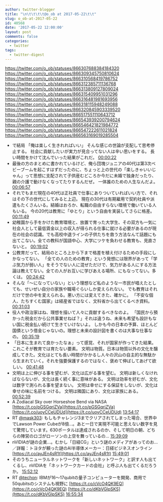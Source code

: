 ```yaml
---
author: twitter-blogger
title: "\n\t\t\t\t@o_ob at 2017-05-22\t\t"
slug: o_ob-at-2017-05-22
id: 40568
date: '2017-05-22 12:00:00'
layout: post
comments: false
categories:
  - twitter
tags:
  - twitter-digest
---
```


https://twitter.com/o_ob/statuses/866307688384184320 https://twitter.com/o_ob/statuses/866309345750810624 https://twitter.com/o_ob/statuses/866310568419786752 https://twitter.com/o_ob/statuses/866312385711136768 https://twitter.com/o_ob/statuses/866313809127809024 https://twitter.com/o_ob/statuses/866315409951031296 https://twitter.com/o_ob/statuses/866316481981693956 https://twitter.com/o_ob/statuses/866318115948249088 https://twitter.com/o_ob/statuses/866320845903339520 https://twitter.com/o_ob/statuses/866517551110643712 https://twitter.com/o_ob/statuses/866543939200794624 https://twitter.com/o_ob/statuses/866546421821984772 https://twitter.com/o_ob/statuses/866547222611021824 https://twitter.com/o_ob/statuses/866563169019285504  

*   で結局 「俺は楽しく生きれればいい」 そんな感じの世論が支配して思考停止する。 社会に貢献したいが実力が見合ってない人は辛い思いをする。 長い時間をかけて沈んでいった結果がこれだ。 [00:00:22](https://twitter.com/o_ob/statuses/866307688384184320)
*   最後の方のまとめに書かれているけど、俺ら団塊ジュニアの40代は第3次ベビーブームを起こすはずだったのに、ちょっと上の世代の「楽しきゃいいじゃん」って思想に支配されて子供産むどころか今だに未婚で独身だったり、親の介護で動けなくなってたりするんだぜ。 一体誰のための人生なんだよ。 [00:06:57](https://twitter.com/o_ob/statuses/866309345750810624)
*   それでもまだ現在の40代は正社員で仕事にありついていればいい方で、それはその下の世代にしてみると上辺。 現在の30代は有期雇用で契約社員や派遣もたくさんいる。結婚はおろか、転職の自由すらない環境で働いている人もいる。 今の20代は教育に「ゆとり」という自由を実装してさらに格差。 [00:11:49](https://twitter.com/o_ob/statuses/866310568419786752)
*   幼稚園から手をかけた教育環境と、放置で育った大学生、その双方も一気に社会人として最低賃金以上の収入が得られる仕事に就ける必要があるのが現在の社会の認識。でも高校中退ラインの子供たちを救う方法なんて話題にも出てこない。全ての教科が国語中心、大学にツケを負わせる教育も、見直さないと。 [00:19:02](https://twitter.com/o_ob/statuses/866312385711136768)
*   公教育だって、結局のところ上から下まで格差を植え付けるための手段にしかなってない。 「全ての人のための教育」という発想には限界があって「学ぶ気力が弱い人」をそうでない人に混ぜただけで、気力がある人にする方法論は教えてない。全ての人がお互いに学びあえる場所、にもなってない。多くは。 [00:24:42](https://twitter.com/o_ob/statuses/866313809127809024)
*   そんな「〜になっていない」という理想など私のような一市民が唱えたとしても、せいぜい自分の家族や職場ぐらいしか変えられない。 でも教育はそれだけで世の中を変えられる。悪い方には変えてきた、確かに。 「不安な個人、たちすくむ国家」は経産省ではなく、文科省から出てくるべき資料。 [00:31:03](https://twitter.com/o_ob/statuses/866315409951031296)
*   役人や政治家はね、理想を描いて人々に貢献するべきなのよ。 「国民から預かった税金だから公共事業せねば？」それは違うね、未来も希望も設計もない国に税金払い続けて生きていけないよ。 しかも今の日本の予算、ほとんど国債という借金じゃないの。理想と未来の設計図を書くのは大事な仕事なの。 [00:35:19](https://twitter.com/o_ob/statuses/866316481981693956)
*   「日本に生まれて良かったなぁ」って感覚、それが国家が作ってきた結果。これこそが教育では育たない要素。 文明は物質。日本は物質以外の文化を醸成してきた。文化はとても長い時間がかかるし人々の沢山の自主的な無駄から生まれていく。それを強要保護するのではなく、褒めて伸ばしてあげて欲しい。 [00:41:48](https://twitter.com/o_ob/statuses/866318115948249088)
*   文明は上に伸びる事を望むが、文化は広がる事を望む。 文明は新しくなければならないが、文化は長く続く事に意味がある。 文明は効率を好むが、文化は数字で測られる事を望まない。 文明は幸せにする保証をしないが、文化は幸せの味に名前をつける。 文明は隣国にあり、文化は家族にある。 [00:52:39](https://twitter.com/o_ob/statuses/866320845903339520)
*   A Zodiacal Sky over Horseshoe Bend via NASA [https://t.co/pGSGqriZVa](https://t.co/pGSGqriZVa) [https://t.co/uoyCCeUDUd](https://t.co/uoyCCeUDUd) [13:54:17](https://twitter.com/o_ob/statuses/866517551110643712)
*   RT [@mask303](https://twitter.com/mask303): もしもチャレンジ3までクリアされてしまった場合、世界中でLawson Power Cubeが8倍…。あと一日で実現不可能と思えない数字を見て驚愕しています。630ポータルは達成されるのか、そして明日の朝、どちらの陣営のロゴがローソンの上空を舞っているの… [15:39:09](https://twitter.com/o_ob/statuses/866543939200794624)
*   nVIDIAが謎の企業...。むかし「日経CG」という謎のメディアがあってのお...／詳報：トヨタが頼った謎のAI半導体メーカー：日経ビジネスオンライン [https://t.co/ayJEn4sR1t](https://t.co/ayJEn4sR1t) [15:49:01](https://twitter.com/o_ob/statuses/866546421821984772)
*   そのうちニューラルネットワークを「新しいネットワーク」と訳す人も出てくるし、nVIDIAを「ネットワークカードの会社」と呼ぶ人も出てくるだろうか。 [15:52:12](https://twitter.com/o_ob/statuses/866547222611021824)
*   RT [@techon](https://twitter.com/techon): IBMが16～17qubitの量子コンピューターを開発、商用で50qubitsのシステムも視野に [https://t.co/cVcO4QK9EQ](https://t.co/cVcO4QK9EQ) [https://t.co/dKbVGlpSKS](https://t.co/dKbVGlpSKS) [16:55:34](https://twitter.com/o_ob/statuses/866563169019285504)